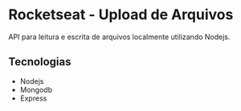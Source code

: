 # Rocketseat - Upload de Arquivos
API para leitura e escrita de arquivos localmente utilizando Nodejs.

## Tecnologias
- Nodejs
- Mongodb
- Express